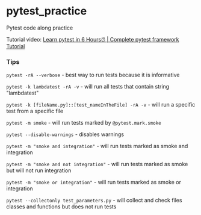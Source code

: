 # pytest_practice
Pytest code along practice

Tutorial video: [Learn pytest in 6 Hours⏰ | Complete pytest framework Tutorial](LambdaTesthttps://youtu.be/KZstMSOHIvQ?si=8slCvoL_t_mhguqg)

### Tips
```pytest -rA --verbose``` - best way to run tests because it is informative

```pytest -k lambdatest -rA -v``` - will run all tests that contain string "lambdatest"

```pytest -k [fileName.py]::[test_nameInTheFile] -rA -v``` - will run a specific test from a specific file

```pytest -m smoke``` - will run tests marked by ```@pytest.mark.smoke```

```pytest --disable-warnings``` - disables warnings

```pytest -m "smoke and integration"``` - will run tests marked as smoke and integration

```pytest -m "smoke and not integration"``` - will run tests marked as smoke but will not run integration

```pytest -m "smoke or integration"``` - will run tests marked as smoke or integration

```pytest --collectonly test_parameters.py``` - will collect and check files classes and functions but does not  run tests



